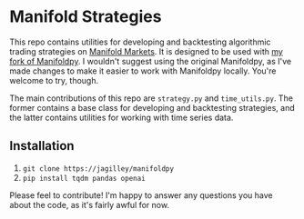 # Manifold Strategies

This repo contains utilities for developing and backtesting algorithmic trading strategies on [Manifold Markets](https://manifold.markets). It is designed to be used with [my fork of Manifoldpy](https://github.com/jagilley/manifoldpy). I wouldn't suggest using the original Manifoldpy, as I've made changes to make it easier to work with Manifoldpy locally. You're welcome to try, though.

The main contributions of this repo are `strategy.py` and `time_utils.py`. The former contains a base class for developing and backtesting strategies, and the latter contains utilities for working with time series data.

## Installation

1. `git clone https://jagilley/manifoldpy`
2. `pip install tqdm pandas openai`

Please feel to contribute! I'm happy to answer any questions you have about the code, as it's fairly awful for now.